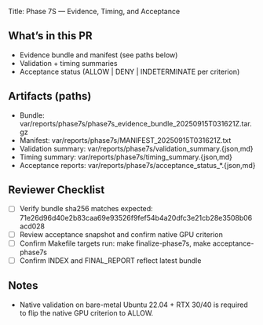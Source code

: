 Title: Phase 7S — Evidence, Timing, and Acceptance

## What’s in this PR
- Evidence bundle and manifest (see paths below)
- Validation + timing summaries
- Acceptance status (ALLOW | DENY | INDETERMINATE per criterion)

## Artifacts (paths)
- Bundle: var/reports/phase7s/phase7s_evidence_bundle_20250915T031621Z.tar.gz
- Manifest: var/reports/phase7s/MANIFEST_20250915T031621Z.txt
- Validation summary: var/reports/phase7s/validation_summary.{json,md}
- Timing summary:     var/reports/phase7s/timing_summary.{json,md}
- Acceptance reports: var/reports/phase7s/acceptance_status_*.{json,md}

## Reviewer Checklist
- [ ] Verify bundle sha256 matches expected:
      71e26d96d40e2b83caa69e93526f9fef54b4a20dfc3e21cb28e3508b06acd028
- [ ] Review acceptance snapshot and confirm native GPU criterion
- [ ] Confirm Makefile targets run: make finalize-phase7s, make acceptance-phase7s
- [ ] Confirm INDEX and FINAL_REPORT reflect latest bundle

## Notes
- Native validation on bare-metal Ubuntu 22.04 + RTX 30/40 is required to flip the native GPU criterion to ALLOW.

